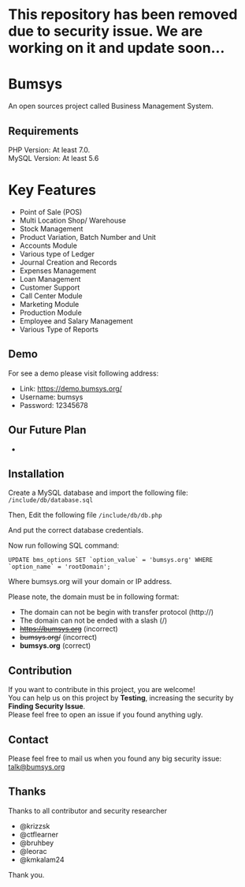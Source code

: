 
# This repository has been removed due to security issue. We are working on it and update soon...
#
#

# Bumsys
An open sources project called Business Management System.


## Requirements
PHP Version: At least 7.0.  
MySQL Version: At least 5.6

# Key Features
- Point of Sale (POS)  
- Multi Location Shop/ Warehouse  
- Stock Management  
- Product Variation, Batch Number and Unit
- Accounts Module  
- Various type of Ledger  
- Journal Creation and Records  
- Expenses Management  
- Loan Management  
- Customer Support  
- Call Center Module  
- Marketing Module  
- Production Module  
- Employee and Salary Management  
- Various Type of Reports  


## Demo
For see a demo please visit following address:
- Link: https://demo.bumsys.org/
- Username: bumsys
- Password: 12345678

## Our Future Plan
-  


## Installation
Create a MySQL database and import the following file:
`/include/db/database.sql`

Then, Edit the following file
`/include/db/db.php`

And put the correct database credentials. 

Now run following SQL command:

``UPDATE bms_options SET `option_value` = 'bumsys.org' WHERE `option_name` = 'rootDomain'; ``

Where bumsys.org will your domain or IP address.

Please note, the domain must be in following format:
- The domain can not be begin with transfer protocol (http://)
- The domain can not be ended with a slash (/)
- ~~https://bumsys.org~~ (incorrect)
- ~~bumsys.org/~~ (incorrect)
- **bumsys.org** (correct)


## Contribution
If you want to contribute in this project, you are welcome!  
You can help us on this project by **Testing**, increasing the security by **Finding Security Issue**.  
Please feel free to open an issue if you found anything ugly. 

## Contact
Please feel free to mail us when you found any big security issue: talk@bumsys.org  

## Thanks
Thanks to all contributor and security researcher
- @krizzsk  
- @ctflearner  
- @bruhbey  
- @leorac  
- @kmkalam24  

Thank you.